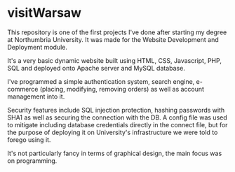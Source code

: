 # visitWarsaw

This repository is one of the first projects I've done after starting my degree at Northumbria University. It was made for the Website Development and Deployment module.

It's a very basic dynamic website built using HTML, CSS, Javascript, PHP, SQL and deployed onto Apache server and MySQL database.

I've programmed a simple authentication system, search engine, e-commerce (placing, modifying, removing orders) as well as account management into it. 

Security features include SQL injection protection, hashing passwords with SHA1 as well as securing the connection with the DB. A config file was used to mitigate including database credentials directly in the connect file, but for the purpose of deploying it on University's infrastructure we were told to forego using it.

It's not particularly fancy in terms of graphical design, the main focus was on programming.

